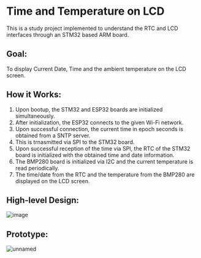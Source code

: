 # Time and Temperature on LCD

This is a study project implemented to understand the RTC and LCD interfaces through an STM32 based ARM board.

## Goal:

To display Current Date, Time and the ambient temperature on the LCD screen.

## How it Works:
1. Upon bootup, the STM32 and ESP32 boards are initialized simultaneously.
2. After initialization, the ESP32 connects to the given Wi-Fi network.
3. Upon successful connection, the current time in epoch seconds is obtained from a SNTP server.
4. This is trnasmitted via SPI to the STM32 board.
5. Upon successful reception of the time via SPI, the RTC of the STM32 board is initialized with the obtained time and date information.
6. The BMP280 board is initialized via I2C and the current temperature is read periodically.
7. The time/date from the RTC and the temperature from the BMP280 are displayed on the LCD screen.
## High-level Design:
![image](https://user-images.githubusercontent.com/52084290/201549869-12f7b240-5bd5-4425-b8a3-8f1fb4deec5f.png)

## Prototype:
![unnamed](https://user-images.githubusercontent.com/52084290/201550085-ffc3f42f-f98a-49af-83dd-899ac01af1f4.jpg)

